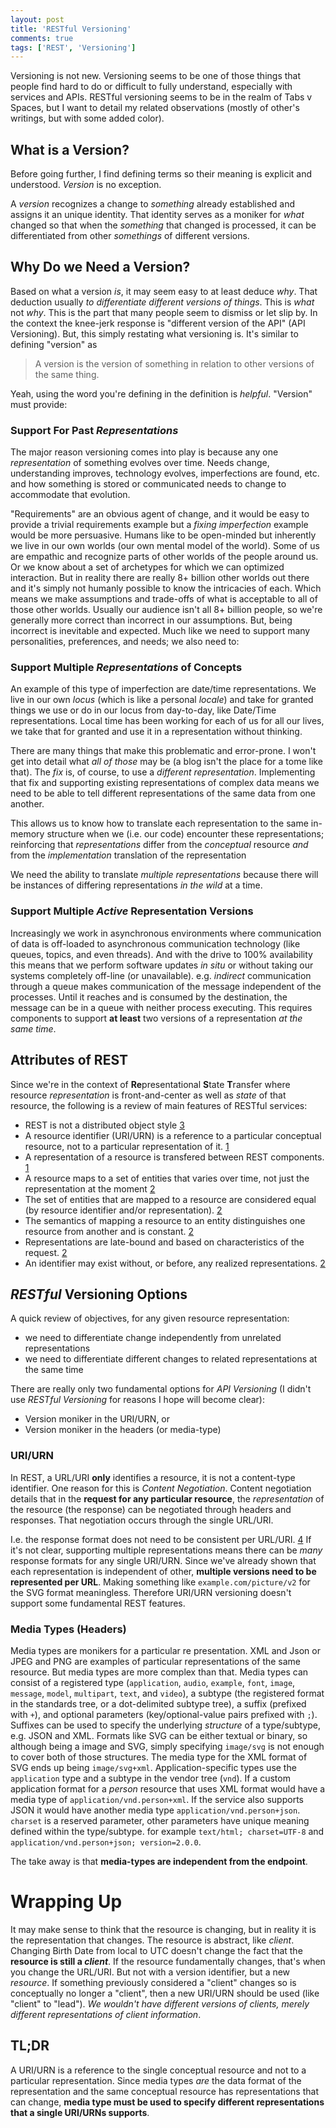 ```yaml
---
layout: post
title: 'RESTful Versioning'
comments: true
tags: ['REST', 'Versioning']
---
```

Versioning is not new.  Versioning seems to be one of those things that people find hard to do or difficult to fully understand, especially with services and APIs.  RESTful versioning seems to be in the realm of Tabs v Spaces, but I want to detail my related observations (mostly of other's writings, but with some added color).

## What is a Version?
Before going further, I find defining terms so their meaning is explicit and understood. _Version_ is no exception.

A _version_ recognizes a change to _something_ already established and assigns it an unique identity.  That identity serves as a moniker for _what_ changed so that when the _something_ that changed is processed, it can be differentiated from other _somethings_ of different versions.

## Why Do we Need a Version?
Based on what a version _is_, it may seem easy to at least deduce _why_.  That deduction usually _to differentiate different versions of things_.  This is _what_ not _why_. This is the part that many people seem to dismiss or let slip by.  In the context the knee-jerk response is "different version of the API" (API Versioning).  But, this simply restating what versioning is.  It's similar to defining "version" as
> A version is the version of something in relation to other versions of the same thing.

Yeah, using the word you're defining in the definition is _helpful_.  "Version" must provide:

### Support For Past _**Representations**_
The major reason versioning comes into play is because any one _representation_ of something evolves over time.  Needs change, understanding improves, technology evolves, imperfections are found, etc. and how something is stored or communicated needs to change to accommodate that evolution.

"Requirements" are an obvious agent of change, and it would be easy to provide a trivial requirements example but a _fixing imperfection_ example would be more persuasive.  Humans like to be open-minded but inherently we live in our own worlds (our own mental model of the world).  Some of us are empathic and recognize parts of other worlds of the people around us. Or we know about a set of archetypes for which we can optimized interaction.  But in reality there are really 8+ billion other worlds out there and it's simply not humanly possible to know the intricacies of each.  Which means we make assumptions and trade-offs of what is acceptable to all of those other worlds.  Usually our audience isn't all 8+ billion people, so we're generally more correct than incorrect in our assumptions.  But, being incorrect is inevitable and expected. Much like we need to support many personalities, preferences, and needs; we also need to:

### Support Multiple _Representations_ of Concepts
An example of this type of imperfection are date/time representations.  We live in our own _locus_ (which is like a personal _locale_) and take for granted things we use or do in our locus from day-to-day, like Date/Time representations.  Local time has been working for each of us for all our lives, we take that for granted and use it in a representation without thinking.

There are many things that make this problematic and error-prone.  I won't get into detail what  _all of those_ may be (a blog isn't the place for a tome like that).  The _fix_ is, of course, to use a _different representation_. Implementing that fix and supporting existing representations of complex data means we need to be able to tell different representations of the same data from one another.

This allows us to know how to translate each representation to the same in-memory structure when we (i.e. our code) encounter these representations; reinforcing that _representations_ differ from the _conceptual_ resource _and_ from the _implementation_ translation of the representation

We need the ability to translate _multiple representations_ because there will be instances of differing representations _in the wild_ at a time.

### Support Multiple *Active* Representation Versions
Increasingly we work in asynchronous environments where communication of data is off-loaded to asynchronous communication technology (like queues, topics, and even threads).  And with the drive to 100% availability this means that we perform software updates _in situ_ or without taking our systems completely off-line (or unavailable).  e.g. _indirect_ communication through a queue makes communication of the message independent of the processes. Until it reaches and is consumed by the destination, the message can be in a queue with neither process executing. This requires components to support **at least** two versions of a representation _at the same time_.
 
## Attributes of REST
Since we're in the context of **Re**presentational **S**tate **T**ransfer where resource _representation_ is front-and-center as well as _state_ of that resource, the following is a review of main features of RESTful services:
- REST is not a distributed object style [3] <!--(5.2.1-1)-->
- A resource identifier (URI/URN) is a reference to a particular conceptual resource, not to a particular representation of it. [1] <!--(5.2.1.1-4)-->
- A representation of a resource is transfered between REST components. [1] <!--(5.2.1.1-4)-->
- A resource maps to a set of entities that varies over time, not just the representation at the moment [2] <!--(5.2.1.1-2)-->
- The set of entities that are mapped to a resource are considered equal (by resource identifier and/or representation). [2] <!--(5.2.1.1-2)-->
- The semantics of mapping a resource to an entity distinguishes one resource from another and is constant. [2] <!--(5.2.1.1-2)-->
- Representations are late-bound and based on characteristics of the request. [2] <!--(5.2.1.1-4)-->
- An identifier may exist without, or before, any realized representations. [2] <!--(5.2.1.1-2)-->

## *RESTful* Versioning Options
A quick review of objectives, for any given resource representation: 
- we need to differentiate change independently from unrelated representations
- we need to differentiate different changes to related representations at the same time

There are really only two fundamental options for _API Versioning_ (I didn't use _RESTful Versioning_ for reasons I hope will become clear):
- Version moniker in the URI/URN, or
- Version moniker in the headers (or media-type)

### URI/URN
In REST, a URL/URI **only** identifies a resource, it is not a content-type identifier.  One reason for this is _Content Negotiation_.  Content negotiation details that in the **request for any particular resource**, the _representation_ of the resource (the response) can be negotiated through headers and responses.  That negotiation occurs through the single URL/URI.

I.e. the response format does not need to be consistent per URL/URI. [4] If it's not clear, supporting multiple representations means there can be _many_ response formats for any single URI/URN.  Since we've already shown that each representation is independent of other, **multiple versions need to be represented per URL**. Making something like `example.com/picture/v2` for the SVG format meaningless. Therefore URI/URN versioning doesn't support some fundamental REST features.

### Media Types (Headers)
Media types are monikers for a particular re presentation.  XML and Json or JPEG and PNG are examples of particular representations of the same resource.  But media types are more complex than that.
Media types can consist of a registered type (`application`, `audio`, `example`, `font`, `image`, `message`, `model`, `multipart`, `text`, and `video`), a subtype (the registered format in the standards tree, or a dot-delimited subtype tree), a suffix (prefixed with `+`), and optional parameters (key/optional-value pairs prefixed with `;`). Suffixes can be used to specify the underlying _structure_ of a type/subtype, e.g. JSON and XML.  Formats like SVG can be either textual or binary, so although being a image and SVG, simply specifying `image/svg` is not enough to cover both of those structures. The media type for the XML format of SVG ends up being `image/svg+xml`.  Application-specific types use the `application` type and a subtype in the vendor tree (`vnd`).  If a custom application format for a _person_ resource that uses XML format would have a media type of `application/vnd.person+xml`.  If the service also supports JSON it would have another media type `application/vnd.person+json`. `charset` is a reserved parameter, other parameters have unique meaning defined within the type/subtype.  for example `text/html; charset=UTF-8` and `application/vnd.person+json; version=2.0.0`.

The take away is that **media-types are independent from the endpoint**. 

# Wrapping Up
It may make sense to think that the resource is changing, but in reality it is the representation that changes.  The resource is abstract, like _client_.  Changing Birth Date from local to UTC doesn't change the fact that the **resource is still a _client_**.  If the resource fundamentally changes, that's when you change the URL/URI.  But not with a version identifier, but a new _resource_.  If something previously considered a "client" changes so is conceptually no longer a "client", then a new URI/URN should be used (like "client" to "lead").  _We wouldn't have different versions of clients, merely different representations of client information_.

## TL;DR
A URI/URN is a reference to the single conceptual resource and not to a particular representation.  Since media types _are_ the data format of the representation and the same conceptual resource has representations that can change, **media type must be used to specify different representations that a single URI/URNs supports**.


[1]: https://www.ics.uci.edu/~fielding/pubs/dissertation/rest_arch_style.htm#sec_5_2_1_1
[2]: https://www.ics.uci.edu/~fielding/pubs/dissertation/rest_arch_style.htm#sec_5_2_1_1
[3]: https://www.ics.uci.edu/~fielding/pubs/dissertation/rest_arch_style.htm#sec_5_3_1
[4]: https://tools.ietf.org/html/rfc7231#section-3.4

